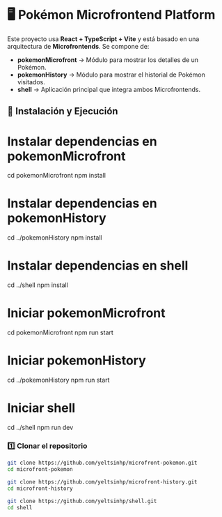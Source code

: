 # 🖥️ Pokémon Microfrontend Platform

Este proyecto usa **React + TypeScript + Vite** y está basado en una arquitectura de **Microfrontends**. Se compone de:

- **pokemonMicrofront** → Módulo para mostrar los detalles de un Pokémon.
- **pokemonHistory** → Módulo para mostrar el historial de Pokémon visitados.
- **shell** → Aplicación principal que integra ambos Microfrontends.

## 🚀 Instalación y Ejecución

# Instalar dependencias en pokemonMicrofront
cd pokemonMicrofront
npm install

# Instalar dependencias en pokemonHistory
cd ../pokemonHistory
npm install

# Instalar dependencias en shell
cd ../shell
npm install

# Iniciar pokemonMicrofront
cd pokemonMicrofront
npm run start

# Iniciar pokemonHistory
cd ../pokemonHistory
npm run start

# Iniciar shell
cd ../shell
npm run dev

### 1️⃣ Clonar el repositorio
```sh
git clone https://github.com/yeltsinhp/microfront-pokemon.git
cd microfront-pokemon

git clone https://github.com/yeltsinhp/microfront-history.git
cd microfront-history

git clone https://github.com/yeltsinhp/shell.git
cd shell
